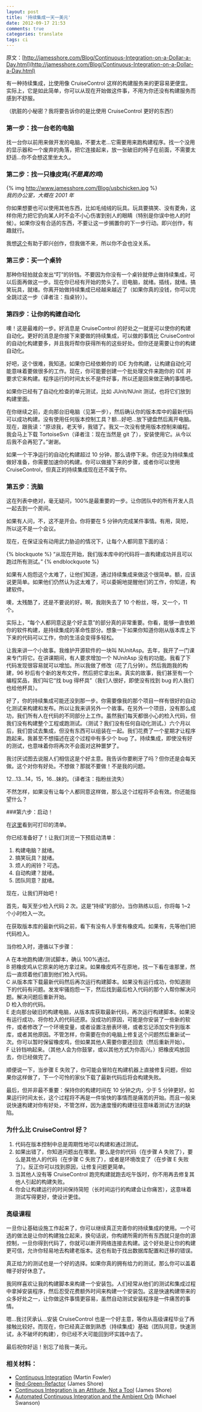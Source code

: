 ```yaml
---
layout: post
title: '持续集成一天一美元'
date: 2012-09-17 21:53
comments: true
categories: translate
tags: ci
---
```


原文：[http://jamesshore.com/Blog/Continuous-Integration-on-a-Dollar-a-Day.html](http://jamesshore.com/Blog/Continuous-Integration-on-a-Dollar-a-Day.html)

有一种持续集成，比使用像 CruiseControl 这样的构建服务来的更容易更便宜。实际上，它是如此简单，你可以从现在开始做这件事，不用为你还没有构建服务而感到不舒服。

<!--more-->

（肮脏的小秘密？我将要告诉你的是比使用 CruiseControl 更好的东西!）

### 第一步：找一台老的电脑

找一台你以前用来做开发的电脑，不要太老...它需要用来跑构建程序。找一个没用的显示器和一个废弃的角落，把它连接起来，放一张破旧的椅子在前面，不需要太舒适...你不会想这里坐太久。

### 第二步：找一只橡皮鸡(_不是真的鸡_)

{% img http://www.jamesshore.com/Blog/usbchicken.jpg %}  
_我的办公室，大概在 2001 年_

你如果想要也可以使用其他东西，比如毛绒绒的玩具。玩具要搞笑、没有菱角，这样你用力把它扔向某人时不会不小心伤害到别人的眼睛（特别是你误中他人的时候）。如果你没有合适的东西，不要让这一步搁置你的下一步行动。即兴创作，有趣就行。

我想[这个](http://www.cs.cmu.edu/afs/cs.cmu.edu/user/sprite/www/Origami/crane_gif.html)有助于即兴创作，但我做不来，所以你不会也没关系。

### 第三步：买一个桌铃

那种你轻拍就会发出“叮”的铃铛。不要因为你没有一个桌铃就停止做持续集成，可以后面再做这一步。现在你已经有开始的势头了。旧电脑，就绪。插线，就绪。搞笑玩具，就绪。你离开始做持续集成已经越来越近了（如果你真的没钱，你可以完全跳过这一步（译者注：指桌铃））。

### 第四步：让你的构建自动化

噢！这是最难的一步。好消息是 CruiseControl 的好处之一就是可以使你的构建自动化。更好的消息是你接下来要做的持续集成，可以做的事情比 CruiseControl 的自动化构建要多，并且我将帮你获得所有的这些好处。但你还是需要让你的构建自动化。

好吧，这个很难，我知道。如果你已经依赖你的 IDE 为你构建，让构建自动化可能意味着要做很多的工作。现在，你可能要创建一个批处理文件来跑你的 IDE 并要求它来构建。程序运行的时间太长不是件好事，所以还是回来做正确的事情吧。

如果你已经有了自动化检查的单元测试，比如 JUnit/NUnit 测试，也将它们放到构建里面。

在你继续之前，走向那台旧电脑（见第一步），然后确认你的版本库中的最新代码可以成功构建。没有使用任何版本控制工具？额...好吧...放下键盘然后离开电脑。现在，跟我读：“原谅我，老天爷，我错了。我又一次没有使用版本控制来编程。我会马上下载 TortoiseSvn（译者注：现在当然是 git 了），安装使用它。从今以后我不会再犯了。”谢谢。

如果一个干净运行的自动化构建超过 10 分钟，那么请停下来。你还没为持续集成做好准备，你需要加速你的构建。你可以做接下来的步骤，或者你可以使用 CruiseControl，但真正的持续集成现在还不属于你。

### 第五步：洗脑

这在列表中绝对，毫无疑问，100%是最重要的一步。让你团队中的所有开发人员一起去到一个房间。

如果有人问，不，这不是开会。你将要在 5 分钟内完成某件事情。有用，简短，所以这不是一个会议。

现在，在保证没有动用武力胁迫的情况下，让每个人都同意下面的话：

{% blockquote %}
“从现在开始，我们版本库中的代码将一直构建成功并且可以跑过所有测试。”
{% endblockquote %}

如果有人抱怨这个太难了，让他们知道，通过持续集成来做这个很简单。额，应该说更简单。如果他们仍然认为这太难了，可以委婉地提醒他们的工作，你知道，构建软件。

噢，太残酷了，还是不要说的好。啊，我刚失去了 10 个粉丝，呀，又一个，11 个。

实际上，“每个人都同意这是个好主意”的部分真的非常重要。你看，能够一直依赖你的软件构建，是持续集成的革命性部分。想象一下如果你知道你刚从版本库上下下来的代码可以工作，你的生活会变得多轻松。

让我来讲一个小故事。我维护开源软件的一块叫 NUnitAsp。去年，我开了一门课来专门将它。在讲课期间，有人要求增加一个 NUnitAsp 没有的功能。我看了下代码发现很容易就可以增加。所以我做了修改（花了几分钟）。然后我跑我的构建，96 秒后有个新的发布文件，然后把它拿出来。真实的故事，我们甚至有一个编程奖品，我们叫它“找 bug 得杯具”（我们人很好，即使没有找到 bug 的人我们也给他杯具）。

好了，你的持续集成可能还没到那一步。你需要像我的那个项目一样有很好的自动化测试来构建和发布。所以让我来讲另外一个故事。在另外一个项目，没有那么成功，我们所有人在代码的不同部分上工作。虽然我们每天都很小心的检入代码，但我们没有构建整个工程或跑测试。（测试？我们没有任何自动化测试。）六个月以后，我们尝试去集成，但没有东西可以组装在一起。我们花费了一个星期才让程序跑起来。我甚至不想描述在这个过程中有多少个 bug 了。持续集成，即使没有好的测试，也意味着你将再次不会面对这种噩梦了。

我讨厌试图去说服人们相信这是个好主意。我告诉你要刷牙了吗？但你还是会每天做。这个对你有好处。不想做？那就不要做！不是我的问题。

12...13...14，15，16...妹的。（译者注：指粉丝流失）

不然怎样，如果没有让每个人都同意这样做，那么这个过程将不会有效。你还能指望什么？

###第六步：启动！

在[这里](http://jamesshore.com/Blog/Continuous-Integration-Checklist.html)看到可打印的清单。

你已经准备好了！让我们浏览一下预启动清单：

1. 构建电脑？就绪。
2. 搞笑玩具？就绪。
3. 烦人的闹铃？可选。
4. 自动构建？就绪。
5. 团队同意？就绪。

现在，让我们开始吧！

首先，每天至少检入代码 2 次。这是“持续”的部分。当你熟练以后，你将每 1~2 个小时检入一次。

在获取版本库的最新代码之前，看下有没有人手里有橡皮鸡。如果有，先等他们把代码检入。

当你检入时，遵循以下步骤：

A 在本地跑构建/测试脚本，确认 100%通过。  
B 把橡皮鸡从它原来的地方拿过来。如果橡皮鸡不在原地，找一下看在谁那里，然后一直烦着他们直到他们检入代码。  
C 从版本库下载最新代码然后再次运行构建脚本。如果没有运行成功，你知道刚下的代码有问题。发发牢骚抱怨一下，然后找到最后检入代码的那个人帮你解决问题。解决问题后重新开始。  
D 检入你的代码。  
E 走向那台破旧的构建电脑，从版本库获取最新代码，再次运行构建脚本。如果没有运行成功，将你检入的代码还原。没成功的原因，可能是你安装了一些新的软件，或者修改了一个环境变量，或者设置注册表环境，或者忘记添加文件到版本库，或者其他原因。不管怎样，你需要在你的电脑上修复这个问题然后重新试一次。你可以暂时保留橡皮鸡，但如果其他人需要你要还回去（然后重新开始）。  
F 让铃铛响起来。（其他人会为你鼓掌，或以其他方式为你高兴。）把橡皮鸡放回去，你已经做完了。

顺便说一下，当步骤 E 失败了，你可能会冒险在构建机器上直接修复问题，但如果你这样做了，下一个可怜的家伙下载了最新代码后将会构建失败。

最后，但并非最不重要：保持你的构建时间在 10 分钟之内，少于 5 分钟更好。如果运行时间太长，这个过程将不再是一件愉快的事情而是痛苦的开始。而且一般来说快速构建对你有好处，不管怎样，因为速度慢的构建往往意味着测试方法的缺陷。

### 为什么比 CruiseControl 好？

1. 代码在版本控制中总是周期性地可以构建和通过测试。
2. 如果出错了，你知道问题出在哪里。要么是你的代码（在步骤 A 失败了），要么是其他人的代码（在步骤 C 失败了），或者是环境改变了（在步骤 E 失败了）。反正你可以找到原因，让修复问题更简单。
3. 当其他人没有等 CruiseControl 跑完构建就跑去吃午饭时，你不用再去修复其他人引起的构建失败。
4. 你会让构建运行的时间保持简短（长时间运行的构建会让你痛苦），这意味着测试写得更好，使设计更佳。

### 高级课程

一旦你让基础设施工作起来了，你可以继续真正完善你的持续集成的使用。一个可选的做法是让你的构建独立起来，换句话说，你构建所需的所有东西就只是你的源控制，一旦你得到代码了，你就可以断开网络连接去构建。这个好处是让你的构建更可信，允许你轻易地去构建老版本。这也有助于找出数据库配置和迁移的错误。

真正给力的测试也是一个好的选择。如果你真的拥有给力的测试，那么你可以盖着帽子好好休息了。

我同样喜欢让我的构建脚本来构建一个安装包。人们经常从他们的测试和集成过程中拿掉安装程序，然后忍受花费额外时间来构建一个安装包。这是快速构建带来的众多好处之一，让你做这件事情更容易，虽然自动测试安装程序是一件痛苦的事情。

嗯...我讨厌承认...安装 CruiseControl 也是一个好主意，等你从高级课程毕业了再接触比较好。而现在，你已经真正做到熟悉（持续集成）基础（团队同意，快速测试，永不破坏的构建），你已经不大可能回到坏实践中去了。

最后祝你好运！别忘了给我一美元。

### 相关材料：

- [Continuous Integration](http://www.martinfowler.com/articles/continuousIntegration.html) (Martin Fowler)
- [Red-Green-Refactor](http://jamesshore.com/Blog/Red-Green-Refactor.html) (James Shore)
- [Continuous Integration is an Attitude, Not a Tool](http://jamesshore.com/Blog/Continuous-Integration-is-an-Attitude.html) (James Shore)
- [Automated Continuous Integration and the Ambient Orb](http://blogs.msdn.com/mswanson/articles/169058.aspx) (Michael Swanson)
